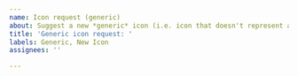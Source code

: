 ```yaml
---
name: Icon request (generic)
about: Suggest a new *generic* icon (i.e. icon that doesn't represent any brand and uses symbols).
title: 'Generic icon request: '
labels: Generic, New Icon
assignees: ''

---
```


<!--
First, read our issue guidelines: https://git.io/JLu8h
(Only takes half a minute to read!)

Remember to add TYPE OF ICON at the end of the title.

If you can't think of name, use these sites as reference:
- https://iconscout.com/unicons/explore/line
- https://feathericons.com/
- https://lucide.netlify.app/

Add extra info below this if needed. -->

